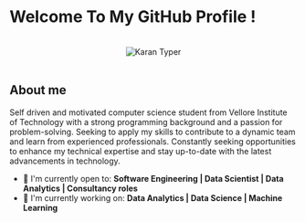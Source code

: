 # Welcome To My GitHub Profile !

<br/>
<div align="center">
  <img src="https://user-images.githubusercontent.com/73129634/224562289-98000a83-2356-4daa-9482-a7c63c593ce6.gif" alt="Karan Typer" />
</div>
<br/>
<h2><b>About me</b></h2>
Self driven and motivated computer science student from Vellore Institute of Technology with a strong programming background and a passion for problem-solving. Seeking to apply my skills to contribute to a dynamic team and learn from experienced professionals. Constantly seeking opportunities to enhance my technical expertise and stay up-to-date with the latest advancements in technology.

<br/>

- 🙌 I'm currently open to: **Software Engineering | Data Scientist | Data Analytics | Consultancy roles**
- 🔭 I'm currently working on: **Data Analytics | Data Science | Machine Learning**


<!--
**karan1608/karan1608** is a ✨ _special_ ✨ repository because its `README.md` (this file) appears on your GitHub profile.

Here are some ideas to get you started:

🔭 I’m currently working on 
- 🌱 I’m currently learning ...
- 👯 I’m looking to collaborate on ...
- 🤔 I’m looking for help with ...
- 💬 Ask me about ...
- 📫 How to reach me: ...
- 😄 Pronouns: ...
- ⚡ Fun fact: ...
-->
